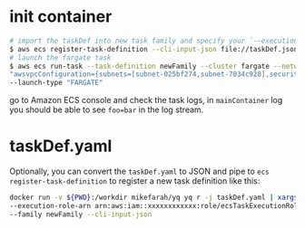 # init container 

```bash
# import the taskDef into new task family and specify your `--execution-role-arn`
$ aws ecs register-task-definition --cli-input-json file://taskDef.json --family newFamily --execution-role-arn arn:aws:iam::xxxxxxxxxxxx:role/ecsTaskExecutionRole
# launch the fargate task
$ aws ecs run-task --task-definition newFamily --cluster fargate --network-configuration \
"awsvpcConfiguration={subnets=[subnet-025bf274,subnet-7034c928],securityGroups=[sg-01d3cd65],assignPublicIp=ENABLED}" \
--launch-type "FARGATE"
```
go to Amazon ECS console and check the task logs, in `mainContainer` log you should be able to see `foo=bar` in the log stream.

# taskDef.yaml
Optionally, you can convert the `taskDef.yaml` to JSON and pipe to `ecs register-task-definition` to register a new task definition like this:

```bash
docker run -v ${PWD}:/workdir mikefarah/yq yq r -j taskDef.yaml | xargs -0 aws ecs register-task-definition \
--execution-role-arn arn:aws:iam::xxxxxxxxxxxx:role/ecsTaskExecutionRole \
--family newFamily --cli-input-json
```
